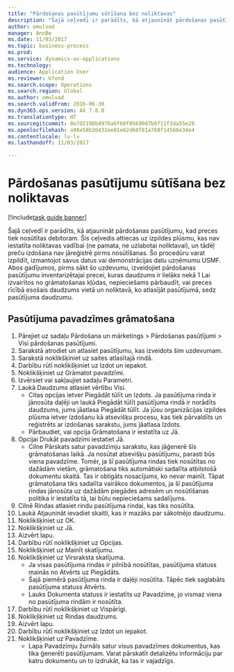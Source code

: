 ```yaml
--- 
title: "Pārdošanas pasūtījumu sūtīšana bez noliktavas"
description: "Šajā ceļvedī ir parādīts, kā atjaunināt pārdošanas pasūtījumu, kad preces tiek nosūtītas debitoram."
author: omulvad
manager: AnnBe
ms.date: 11/03/2017
ms.topic: business-process
ms.prod: 
ms.service: dynamics-ax-applications
ms.technology: 
audience: Application User
ms.reviewer: kfend
ms.search.scope: Operations
ms.search.region: Global
ms.author: omulvad
ms.search.validFrom: 2016-06-30
ms.dyn365.ops.version: AX 7.0.0
ms.translationtype: HT
ms.sourcegitcommit: 8e7d2198b4976a6f60f05690d7b6f11f3da55e28
ms.openlocfilehash: a98e58b26432ee01e62d60f81a768f14568e34e4
ms.contentlocale: lv-lv
ms.lasthandoff: 11/03/2017

---
```

# <a name="ship-sales-orders-without-warehousing"></a>Pārdošanas pasūtījumu sūtīšana bez noliktavas

[!include[task guide banner](../../includes/task-guide-banner.md)]

Šajā ceļvedī ir parādīts, kā atjaunināt pārdošanas pasūtījumu, kad preces tiek nosūtītas debitoram. Šis ceļvedis attiecas uz izpildes plūsmu, kas nav iestatīta noliktavas vadībai (ne pamata, ne uzlabotai noliktavai), un tādēļ preču izdošana nav jāreģistrē pirms nosūtīšanas. Šo procedūru varat izpildīt, izmantojot savus datus vai demonstrācijas datu uzņēmumu USMF. Abos gadījumos, pirms sākt šo uzdevumu, izveidojiet pārdošanas pasūtījumu inventarizētajai precei, kuras daudzums ir lielāks nekā 1 Lai izvairītos no grāmatošanas kļūdas, nepieciešams pārbaudīt, vai preces rīcībā esošais daudzums vietā un noliktavā, ko atlasījāt pasūtījumā, sedz pasūtījuma daudzumu.


## <a name="post-packing-slip-for-an-order"></a>Pasūtījuma pavadzīmes grāmatošana
1. Pārejiet uz sadaļu Pārdošana un mārketings > Pārdošanas pasūtījumi > Visi pārdošanas pasūtījumi.
2. Sarakstā atrodiet un atlasiet pasūtījumu, kas izveidots šim uzdevumam.
3. Sarakstā noklikšķiniet uz saites atlasītajā rindā.
4. Darbību rūtī noklikšķiniet uz Izdot un iepakot.
5. Noklikšķiniet uz Grāmatot pavadzīmi.
6. Izvērsiet vai sakļaujiet sadaļu Parametri.
7. Laukā Daudzums atlasiet vērtību Visi.
    * Citas opcijas ietver Piegādāt tūlīt un Izdots. Ja pasūtījuma rinda ir jānosūta daļēji un laukā Piegādāt tūlīt pasūtījuma rindā ir norādīts daudzums, jums jāatlasa Piegādāt tūlīt. Ja jūsu organizācijas izpildes plūsma ietver izdošanu kā atsevišķu procesu, kas tiek pārvaldīts un reģistrēts ar izdošanas sarakstu, jums jāatlasa Izdots.  
    * Pārbaudiet, vai opcija Grāmatošana ir iestatīta uz Jā.  
8. Opcijai Drukāt pavadzīmi iestatiet Jā.
    * Cilne Pārskats satur pavadzīmju sarakstu, kas jāģenerē šīs grāmatošanas laikā. Ja nosūtat atsevišķu pasūtījumu, parasti būs viena pavadzīme. Tomēr, ja šī pasūtījuma rindas tiek nosūtītas no dažādām vietām, grāmatošana tiks automātiski sadalīta atbilstošā dokumentu skaitā. Tas ir obligāts nosacījums, ko nevar mainīt. Tāpat grāmatošana tiks sadalīta vairākos dokumentos, ja šī pasūtījuma rindas jānosūta uz dažādām piegādes adresēm un nosūtīšanas politika ir iestatīta tā, lai būtu nepieciešams sadalījums.  
9. Cilnē Rindas atlasiet rindu pasūtījuma rindai, kas tiks nosūtīta.
10. Laukā Atjaunināt ievadiet skaitli, kas ir mazāks par sākotnējo daudzumu.
11. Noklikšķiniet uz OK.
12. Noklikšķiniet uz Jā.
13. Aizvērt lapu.
14. Darbību rūtī noklikšķiniet uz Opcijas.
15. Noklikšķiniet uz Mainīt skatījumu.
16. Noklikšķiniet uz Virsraksta skatījuma.
    * Ja visas pasūtījuma rindas ir pilnībā nosūtītas, pasūtījuma statuss mainās no Atvērts uz Piegādāts.  
    * Šajā piemērā pasūtījuma rinda ir daļēji nosūtīta. Tāpēc tiek saglabāts pasūtījuma statuss Atvērts.     
    * Lauks Dokumenta statuss ir iestatīts uz Pavadzīme, jo vismaz viena no pasūtījuma rindām ir nosūtīta.  
17. Darbību rūtī noklikšķiniet uz Vispārīgi.
18. Noklikšķiniet uz Rindas daudzums.
19. Aizvērt lapu.
20. Darbību rūtī noklikšķiniet uz Izdot un iepakot.
21. Noklikšķiniet uz Pavadzīme.
    * Lapa Pavadzīmju žurnāls satur visus pavadzīmes dokumentus, kas tika ģenerēti pasūtījumam. Varat pārskatīt detalizētu informāciju par katru dokumentu un to izdrukāt, ka tas ir vajadzīgs.  


